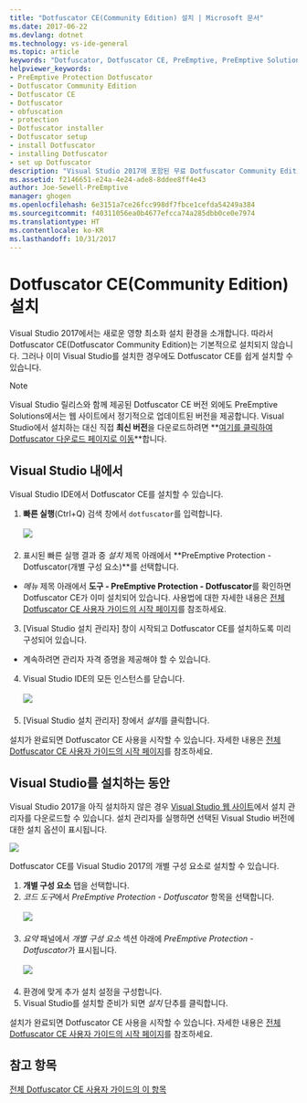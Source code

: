 ```yaml
---
title: "Dotfuscator CE(Community Edition) 설치 | Microsoft 문서"
ms.date: 2017-06-22
ms.devlang: dotnet
ms.technology: vs-ide-general
ms.topic: article
keywords: "Dotfuscator, Dotfuscator CE, PreEmptive, PreEmptive Solutions, PreEmptive Protection, 보호, community edition, obfuscation, .NET, 무료, Visual Studio 2017, 설치"
helpviewer_keywords:
- PreEmptive Protection Dotfuscator
- Dotfuscator Community Edition
- Dotfuscator CE
- Dotfuscator
- obfuscation
- protection
- Dotfuscator installer
- Dotfuscator setup
- install Dotfuscator
- installing Dotfuscator
- set up Dotfuscator
description: "Visual Studio 2017에 포함된 무료 Dotfuscator Community Edition을 설치하는 방법을 알아봅니다."
ms.assetid: f2146651-e24a-4e24-ade8-8ddee8ff4e43
author: Joe-Sewell-PreEmptive
manager: ghogen
ms.openlocfilehash: 6e3151a7ce26fcc998df7fbce1cefda54249a384
ms.sourcegitcommit: f40311056ea0b4677efcca74a285dbb0ce0e7974
ms.translationtype: HT
ms.contentlocale: ko-KR
ms.lasthandoff: 10/31/2017
---
```

# <a name="install-dotfuscator-community-edition-ce"></a>Dotfuscator CE(Community Edition) 설치

Visual Studio 2017에서는 새로운 영향 최소화 설치 환경을 소개합니다.
따라서 Dotfuscator CE(Dotfuscator Community Edition)는 기본적으로 설치되지 않습니다.
그러나 이미 Visual Studio를 설치한 경우에도 Dotfuscator CE를 쉽게 설치할 수 있습니다.

> [!NOTE]
> Visual Studio 릴리스와 함께 제공된 Dotfuscator CE 버전 외에도 PreEmptive Solutions에서는 웹 사이트에서 정기적으로 업데이트된 버전을 제공합니다.
> Visual Studio에서 설치하는 대신 직접 **최신 버전**을 다운로드하려면 **[여기를 클릭하여 Dotfuscator 다운로드 페이지로 이동][download]**합니다.

## <a name="within-visual-studio"></a>Visual Studio 내에서

Visual Studio IDE에서 Dotfuscator CE를 설치할 수 있습니다.

1. **빠른 실행**(Ctrl+Q) 검색 창에서 `dotfuscator`를 입력합니다. <br/> <br/> ![](media/install_from_vs_12.png) <br/> <br/>
2. 표시된 빠른 실행 결과 중 *설치* 제목 아래에서 **PreEmptive Protection - Dotfuscator(개별 구성 요소)**를 선택합니다.
  * *메뉴* 제목 아래에서 **도구 - PreEmptive Protection - Dotfuscator**를 확인하면 Dotfuscator CE가 이미 설치되어 있습니다. 사용법에 대한 자세한 내용은 [전체 Dotfuscator CE 사용자 가이드의 시작 페이지][get-started]를 참조하세요.
3. [Visual Studio 설치 관리자] 창이 시작되고 Dotfuscator CE를 설치하도록 미리 구성되어 있습니다.
  * 계속하려면 관리자 자격 증명을 제공해야 할 수 있습니다.
4. Visual Studio IDE의 모든 인스턴스를 닫습니다. <br/> <br/> ![](media/install_from_vs_345.png) <br/> <br/>
5. [Visual Studio 설치 관리자] 창에서 *설치*를 클릭합니다.

설치가 완료되면 Dotfuscator CE 사용을 시작할 수 있습니다. 자세한 내용은 [전체 Dotfuscator CE 사용자 가이드의 시작 페이지][get-started]를 참조하세요.

## <a name="during-visual-studio-installation"></a>Visual Studio를 설치하는 동안

Visual Studio 2017을 아직 설치하지 않은 경우 [Visual Studio 웹 사이트][2017-install]에서 설치 관리자를 다운로드할 수 있습니다.
설치 관리자를 실행하면 선택된 Visual Studio 버전에 대한 설치 옵션이 표시됩니다.

![](media/install_ui.png)

Dotfuscator CE를 Visual Studio 2017의 개별 구성 요소로 설치할 수 있습니다.

1. **개별 구성 요소** 탭을 선택합니다.
2. *코드 도구*에서 *PreEmptive Protection - Dotfuscator* 항목을 선택합니다.<br/> <br/> ![](media/install_individually_12.png) <br/> <br/>
3. *요약* 패널에서 *개별 구성 요소* 섹션 아래에 *PreEmptive Protection - Dotfuscator*가 표시됩니다. <br/> <br/> ![](media/install_individually_3.png) <br/> <br/>
4. 환경에 맞게 추가 설치 설정을 구성합니다.
5. Visual Studio를 설치할 준비가 되면 *설치* 단추를 클릭합니다.

설치가 완료되면 Dotfuscator CE 사용을 시작할 수 있습니다. 자세한 내용은 [전체 Dotfuscator CE 사용자 가이드의 시작 페이지][get-started]를 참조하세요.

## <a name="see-also"></a>참고 항목

[전체 Dotfuscator CE 사용자 가이드의 이 항목][full]

<!-- Copyright © 2017 PreEmptive Solutions, LLC -->

[2017-install]: https://www.visualstudio.com/downloads/#vs-2017
[get-started]: https://www.preemptive.com/dotfuscator/ce/docs/help/gui_getstarted.html

[download]: https://www.preemptive.com/products/dotfuscator/downloads

[full]: https://www.preemptive.com/dotfuscator/ce/docs/help/intro_install.html
